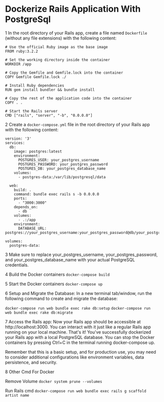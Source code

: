 # Dockerize Rails Application With PostgreSql

1 In the root directory of your Rails app, create a file named `Dockerfile` (without any file extensions) with the following content:

```
# Use the official Ruby image as the base image
FROM ruby:3.2.2

# Set the working directory inside the container
WORKDIR /app

# Copy the Gemfile and Gemfile.lock into the container
COPY Gemfile Gemfile.lock ./

# Install Ruby dependencies
RUN gem install bundler && bundle install

# Copy the rest of the application code into the container
COPY . .

# Start the Rails server
CMD ["rails", "server", "-b", "0.0.0.0"]

```

2 Create a `docker-compose.yml` file in the root directory of your Rails app with the following content:

```
version: '3'
services:
  db:
    image: postgres:latest
    environment:
      POSTGRES_USER: your_postgres_username
      POSTGRES_PASSWORD: your_postgres_password
      POSTGRES_DB: your_postgres_database_name
    volumes:
      - postgres-data:/var/lib/postgresql/data

  web:
    build: .
    command: bundle exec rails s -b 0.0.0.0
    ports:
      - "3000:3000"
    depends_on:
      - db
    volumes:
      - .:/app
    environment:
      DATABASE_URL: postgres://your_postgres_username:your_postgres_password@db/your_postgres_database_name

volumes:
  postgres-data:

```

3 Make sure to replace your_postgres_username, your_postgres_password, and your_postgres_database_name with your actual PostgreSQL credentials.

4 Build the Docker containers
`docker-compose build`

5 Start the Docker containers
`docker-compose up`

6 Setup and Migrate the Database:
In a new terminal tab/window, run the following command to create and migrate the database:

`docker-compose run web bundle exec rake db:setup`
`docker-compose run web bundle exec rake db:migrate`

7 Access the Rails app:
Now your Rails app should be accessible at http://localhost:3000. You can interact with it just like a regular Rails app running on your local machine.
That's it! You've successfully dockerized your Rails app with a local PostgreSQL database. You can stop the Docker containers by pressing Ctrl+C in the terminal running docker-compose up.

Remember that this is a basic setup, and for production use, you may need to consider additional configurations like environment variables, data persistence, and security.

8 Other Cmd For Docker
  
  Remove Volume `docker system prune --volumes`

  Run Rails cmd `docker-compose run web bundle exec rails g scaffold artist name`
